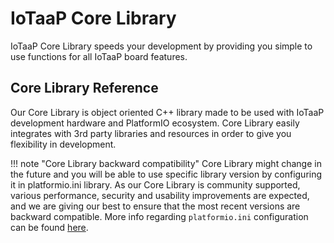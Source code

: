 # IoTaaP Core Library

IoTaaP Core Library speeds your development by providing you simple to use functions for all IoTaaP board features.

## Core Library Reference

Our Core Library is object oriented C++ library made to be used with IoTaaP development hardware and PlatformIO ecosystem. Core Library easily integrates
with 3rd party libraries and resources in order to give you flexibility in development. 

!!! note "Core Library backward compatibility"
	Core Library might change in the future and you will be able to use specific library version by configuring it in platformio.ini library. 
    As our Core Library is community supported, various performance, security and usability improvements are expected, and we
    are giving our best to ensure that the most recent versions are backward compatible. More info regarding `platformio.ini` configuration
    can be found [here](https://docs.platformio.org/en/latest/projectconf/section_env_library.html#lib-deps).